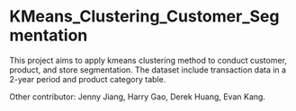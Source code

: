 # KMeans_Clustering_Customer_Segmentation
This project aims to apply kmeans clustering method to conduct customer, product, and store segmentation.
The dataset include transaction data in a 2-year period and product category table.


Other contributor: Jenny Jiang, Harry Gao, Derek Huang, Evan Kang.
